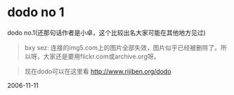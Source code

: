 # dodo no 1

dodo no.1(还那句话作者是小卓，这个比较出名大家可能在其他地方见过)

> bxy sez: 连接的img5.com上的图片全部失效，图片似乎已经被删除了。所以呀，大家还是要用flickr.com或archive.org呀。

> 现在dodo可以在这里看 http://www.rijiben.org/dodo

2006-11-11